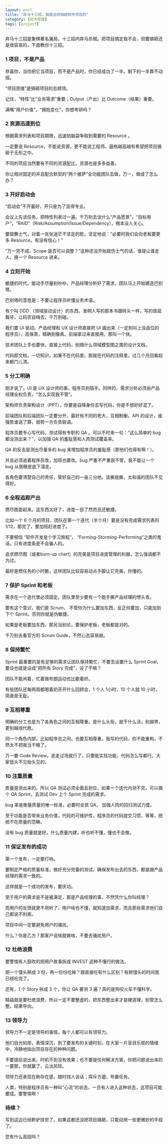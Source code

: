```yaml
---
layout: post
title: "弃马十三招，我是这样搞砸软件项目的"
category: [技术管理]
tags: [project]
---
```


弃马十三招是象棋著名骗局，十三招内弃马杀贼。把项目搞定我不会，但要搞砸还是很容易的，下面教你十三招。



### 1 项目，不是产品


恭喜你，当你把它当项目，而不是产品时，你已经成功了一半。剩下的一半靠不动摇。



“项目思维”是搞砸项目的总纲领。



记住，“特性”比“业务需求”重要；Output（产出）比 Outcome（结果）重要。



满嘴“用户价值”，“拥抱变化”，你想考研吗？



### 2 资源迅速到位

根据需求列表和项目期限，迅速拍脑袋争取到需要的 Resource 。



一定要说 Resource，不能说资源，更不能说工程师。逼格越高越有希望把项目搞砸于无形之中。



不同的项目当然要有不同的资源配比，资源也是多多益善。



你让相对固定的并且配合默契的“两个披萨”全功能团队去做，万一，做成了怎么办？



### 3 开好启动会

“启动会”不开最好，开只是为了显得专业。



会议上先谈任务，把特性列表过一遍。千万别去谈什么“产品愿景”，“目标用户”，“RAID”（Risk/Assumption/Issue/Dependency），根本没人关心。



要鼓舞士气，对着一张张迷茫不坚定的脸，坚定地说：“必要时我们会向老板要更多 Resource。有没有信心！”



“万一完不成，Scope 是否可以调整？”这种还没开始就伤士气的话，谁提让谁走人，换一个 Resource 进来。



### 4 立刻开始


敏捷的时代，能动手尽量别吵吵。产品经理分析好了需求，团队马上开始建造巴别塔。



巴别塔的意思是：不要让程序员听懂业务术语。



有个叫 DDD （领域驱动设计）的东西，发明人写的那本书跟砖头一样，写的佶屈聱牙，让码农自嗨去，千万别碰。



我们要 UI 驱动。产品经理和 UX 设计师直接把 UI 画出来（一定别叫上没品位的程序员），高保真，精确到像素。前端拿过来直接用，那叫一个快。



技术团队上手也要快，直接上代码，别搞什么领域模型图之类的设计文档。



代码即文档，一切知识，如果不在代码里，那就在代码的注释里。过几个月回看起来都门儿清。



### 5 分工明确


刚才说了，UI 是 UX 设计师的事，程序员别插手。同样的，需求分析必须由产品经理全权负责，“怎么实现我不管”。



架构师负责架构设计（PPT），你要是自降身份去写代码，你是不想好好混了。



前端团队和后端团队一定要分开，最好有不同的老大，互相制衡。API 的设计，谁强势谁说了算，弱势一方负责联调。



程序员要专心写代码，测试得有专职的 QA 。可以不时来一句：“这么简单的 bug 都没测出来？”，以加强 QA 的羞耻感和人肉测试覆盖率。



QA 的反击是测出尽量多的 bug 来增加程序员的羞耻感（那他们也得有啊！）。



并且必须追着程序员改，加班也要改。bug 严重不严重我不管，我不能让一个 bug 从我眼皮底下溜走。



各角色要清楚自己的责任，管好自己的一亩三分地。该撕就撕，太和谐的团队不见得好。



### 6 全程追踪产出


燃尽图耍起来。这东西太好了，进度一目了然而且还敏捷。



比如一个 6 个月的项目，团队在第一个迭代（半个月）要是没有完成需求列表的 1/12，那完了，要加班赶进度了。



不要相信 “软件开发是个学习旅程”， “Forming-Storming-Performing”之类的鬼话，只有进度条是不会骗人的。



追求燃尽图（或者burn-up chart）的完美是项目进度管理的利器，怎么强调都不为过。



最好是燃任务的小时数，这样团队比较容易动点手脚让它完美，你懂的。



### 7 保护 Sprint 和老板


需求在一个迭代里必须固定。团队里至少要有一个能手撕产品经理的愣头青。



要有这个意识，我们是 Scrum， 不管你为什么要加东西，反正你要加，只能加到下个 Sprint。否则你就是伪敏捷。



如果是老板要加东西，那另当别论，要保护老板，老板都是对的。



千万别去看官方的 Scrum Guide，不然心态容易崩。



### 8 保持繁忙


Sprint 最重要的是有足够的需求让团队保持繁忙，不要去设置什么 Sprint Goal，要设也就是设成“把所有 Story 完成”，设了干嘛？



团队不能闲着，忙着做布朗运动也比歇着好。



有些团队还每两周都喝着奶茶开什么回顾会，1 个人 1小时，10 个人就 10 小时，简直是无耻。



### 9 互相尊重


明确的分工也是为了各角色之间的互相尊重。是什么头衔，就干什么活，别越界，更别越俎代庖。



同一个角色内部，比如程序员之间，也要互相尊重。我写的代码，你不能重构，不然太不把我当干粮了。



万一要 Code Review，走走过场就行了。只要能实现功能，代码怎么写都行。大家低头不见抬头见的。



### 10 注重质量


质量是测出来的。所以 QA 测试必须全面且到位，如果一个迭代内测不完，可以搞个 QA Sprint，去测试 Dev 上个 Sprint 完成的需求。



bug 率是衡量质量的唯一标准，必要时全民 QA， 加强人肉的回归测试力度。



至于功能是否带来业务价值，代码的可维护性，程序员的代码提交习惯，等等，统统不在质量的范畴。



没有 bug 质量就是好。什么质量内建，听也听不懂，懂也不会做。



### 11 保证发布的成功


第一个发布，一定要打响。



要制定严格的质量标准，做好充分完备的测试，确保发布出去的东西，都是跟产品经理的需求一致的。



这样就是一个成功的发布，要庆功。



至于用户的需求是不是被满足，那是产品经理的事，不然凭什么你叫经理？



而用户的反馈就更不用听了，用户啥也不懂，就知道加需求，而且那些需求他们自己都说不利索。



项目中间一定要避免用户的骚扰。



什么？你是乙方？那客户说啥就做啥，不要去骚扰用户。



### 12 杜绝浪费


要警惕有人鼓吹的把用户故事拆成 INVEST 这种不懂行的做法。



把一个馒头掰成 3 份，再一份份吃掉？跟直接吃有什么区别？有掰馒头的时间我已经吃完了。



还有，1 个 Story 拆成 3 个，你让 QA 要测 3 遍？真的是狗咬火车不懂科学。



精益就是要杜绝浪费，所以一定不要整虚的，把东西整出来才是硬道理，别管怎么整。结果导向。



### 13 领导力


领导力不一定是领导的事情，每个人都可以有领导力。



他们目光如炬，表情深沉，到了要发布的关键时刻，在大家一片盲目乐观的情绪中，冷静地指出项目存在的种种问题。



不要提前说出来，时机不到没有效果；也不要提任何解决方案，你把问题说出来的一霎那，你就赢了，云淡风轻。



领导力还表现在刷存在感，随时找人谈话；挥斥方遒，布置任务。



人类，特别是程序员有一种叫“心流”的状态，一旦有人进入这种状态，这项目可能要成。要警惕啊！



### 待续？


写到这边已经黔驴技穷了，如果这都还没把项目搞砸，只能动用一些更微妙的手段了。



您有什么高招吗？
